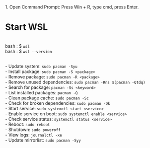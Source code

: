 <br>1. Open Command Prompt: Press Win + R, type cmd, press Enter.

# Start WSL <br>
  <br>bash : $ ```wsl```
  <br>bash : $ ```wsl --version```


  <br>- Update system: ```sudo pacman -Syu```
  <br>- Install package: ```sudo pacman -S <package>```
  <br>- Remove package: ```sudo pacman -R <package>```
  <br>- Remove unused dependencies: ```sudo pacman -Rns $(pacman -Qtdq)```
  <br>- Search for package: ```pacman -Ss <keyword>```
  <br>- List installed packages: ```pacman -Q```
  <br>- Clean package cache: ```sudo pacman -Sc```
  <br>- Check for broken dependencies: ```sudo pacman -Dk```
  <br>- Start service: ```sudo systemctl start <service>```
  <br>- Enable service on boot: ```sudo systemctl enable <service>```
  <br>- Check service status: ```systemctl status <service>```
  <br>- Reboot: ```sudo reboot```
  <br>- Shutdown: ```sudo poweroff```
  <br>- View logs: ```journalctl -xe```
  <br>- Update mirrorlist: ```sudo pacman -Syy```
